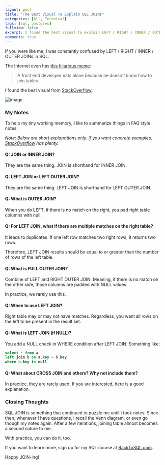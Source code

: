 ```yaml
---
layout: post
title: "The Best Visual To Explain SQL JOINs"
categories: [All, Technical]
tags: [sql, postgres]
fullview: false
excerpt: I found the best visual to explain LEFT / RIGHT / INNER / OUTER JOIN in SQL.
comments: true
---
```


If you were like me, I was constantly confused by LEFT / RIGHT / INNER / OUTER JOINs in SQL. 

The Internet even has [this hilarious meme](https://t.co/jof0L3hN56?amp=1):

> A front end developer eats alone because he doesn't know how to join tables

I found the best visual from [StackOverflow](https://stackoverflow.com/a/28598795/8175889):

![image](https://user-images.githubusercontent.com/2715151/82160233-e20d6600-9861-11ea-81bf-3795cdd3e6d5.png)

### My Notes

To help my tiny working memory, I like to summarize things in FAQ style notes. 

*Note: Below are short explanations only. If you want concrete examples, [StackOverflow](https://stackoverflow.com/a/28598795/8175889) has plenty.*

#### Q: JOIN or INNER JOIN?

They are the same thing. JOIN is shorthand for INNER JOIN.

#### Q: LEFT JOIN or LEFT OUTER JOIN?

They are the same thing. LEFT JOIN is shorthand for LEFT OUTER JOIN.

#### Q: What is OUTER JOIN?

When you do LEFT, if there is no match on the right, you pad right table columns with null.

#### Q: For LEFT JOIN, what if there are multiple matches on the right table?

It leads to duplicates. If one left row matches two right rows, it returns two rows.

Therefore, LEFT JOIN results should be equal to or greater than the number of rows of the left table.

#### Q: What is FULL OUTER JOIN?

Combine of LEFT and RIGHT OUTER JOIN. Meaning, if there is no match on the other side, those columns are padded with NULL values.

In practice, we rarely use this.

#### Q: When to use LEFT JOIN?

Right table may or may not have matches. Regardless, you want all rows on the left to be present in the result set.

#### Q: What is LEFT JOIN (if NULL)?

You add a NULL check in WHERE condition after LEFT JOIN. Something like:

```sql
select * from a
left join b on a.key = b.key
where b.key is null
```

#### Q: What about CROSS JOIN and others? Why not include them?

In practice, they are rarely used. If you are interested, [here](https://www.sqlshack.com/sql-join-overview-and-tutorial/) is a good explanation.


### Closing Thoughts
SQL JOIN is something that continued to puzzle me until I took notes. Since then, whenever I have questions, I recall the Venn diagram, or even go though my notes again. After a few iterations, joining table almost becomes a second nature to me. 

With practice, you can do it, too.

If you want to learn more, sign up for my SQL course at [BackToSQL.com](https://backtosql.com/).

Happy JOIN-ing!
